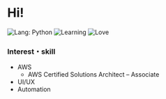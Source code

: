 # Hi!

![Lang: Python](https://img.shields.io/badge/Lang-Python-green?style=for-the-badge)
![Learning](https://img.shields.io/badge/Learning-TypeScript_Dart_React-blue?style=for-the-badge)
![Love](https://img.shields.io/badge/Love-Discord_RPC-blue?style=for-the-badge)

### Interest・skill
- AWS
    - AWS Certified Solutions Architect – Associate
- UI/UX 
- Automation

